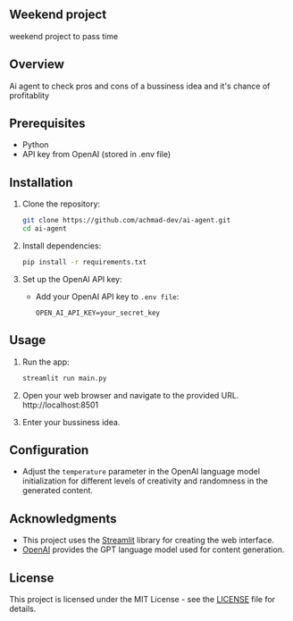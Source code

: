 ## Weekend project
weekend project to pass time

## Overview

Ai agent to check pros and cons of a bussiness idea and it's chance of profitablity

## Prerequisites

- Python
- API key from OpenAI (stored in .env file)

## Installation

1. Clone the repository:

    ```bash
    git clone https://github.com/achmad-dev/ai-agent.git
    cd ai-agent
    ```

2. Install dependencies:

    ```bash
    pip install -r requirements.txt
    ```

3. Set up the OpenAI API key:

    - Add your OpenAI API key to `.env file`:

        ```
        OPEN_AI_API_KEY=your_secret_key
        ```

## Usage

1. Run the app:

    ```bash
    streamlit run main.py
    ```

2. Open your web browser and navigate to the provided URL. http://localhost:8501

3. Enter your bussiness idea.

## Configuration

- Adjust the `temperature` parameter in the OpenAI language model initialization for different levels of creativity and randomness in the generated content.


## Acknowledgments

- This project uses the [Streamlit](https://www.streamlit.io/) library for creating the web interface.
- [OpenAI](https://openai.com/) provides the GPT language model used for content generation.

## License

This project is licensed under the MIT License - see the [LICENSE](LICENSE) file for details.